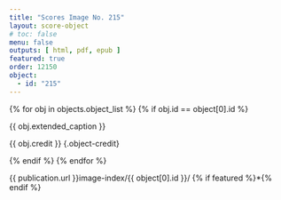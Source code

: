 ```yaml
---
title: "Scores Image No. 215"
layout: score-object
# toc: false
menu: false
outputs: [ html, pdf, epub ]
featured: true
order: 12150
object:
  - id: "215"
---
```


{% for obj in objects.object_list %}
{% if obj.id == object[0].id %}

{{ obj.extended_caption }}

{{ obj.credit }} {.object-credit}

{% endif %}
{% endfor %}

<div class="object-credit object-url is-print-only">

{{ publication.url }}image-index/{{ object[0].id }}/ {% if featured %}*{% endif %}

</div>

